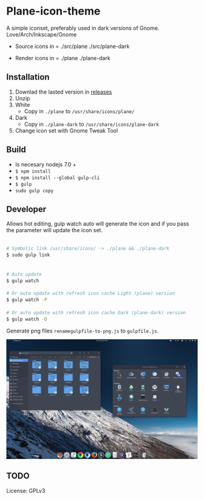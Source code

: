 # Plane-icon-theme

A simple iconset, preferably used in dark versions of Gnome.  Love/Arch/Inkscape/Gnome


- Source icons in = ./src/plane ./src/plane-dark

- Render icons in = ./plane ./plane-dark


## Installation

1. Downlad the lasted version in [releases](https://github.com/wfpaisa/plane-icon-theme/releases)
2. Unzip
3. White
	- Copy in `./plane` to `/usr/share/icons/plane/`
4. Dark
	- Copy in `./plane-dark` to `/usr/share/icons/plane-dark`
5. Change icon set with Gnome Tweak Tool


## Build

- Is necesary nodejs 7.0 +
- `$ npm install`
- `$ npm install --global gulp-cli`
- `$ gulp`
- `sudo gulp copy`

## Developer

Allows hot editing, gulp watch auto will generate the icon and if you pass the parameter will update the icon set.

```bash 

# Symbolic link /usr/share/icons/ -> ./plane && ./plane-dark
$ sudo gulp link


# Auto update
$ gulp watch 

# Or auto update with refresh icon cache Light (plane) version
$ gulp watch -P 

# Or auto update with refresh icon cache Dark (plane-dark) version
$ gulp watch -D 
```
Generate png files `renamegulpfile-to-png.js` to `gulpfile.js`.

![Screen](./screenshot.png)



## TODO



License: GPLv3